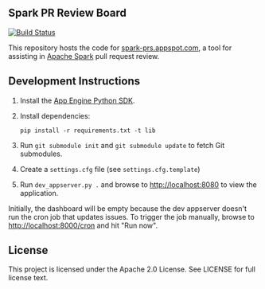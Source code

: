 ## Spark PR Review Board

[![Build Status](https://travis-ci.org/databricks/spark-pr-dashboard.svg?branch=master)](https://travis-ci.org/databricks/spark-pr-dashboard)

This repository hosts the code for [spark-prs.appspot.com](http://spark-prs.appspot.com), a tool for assisting in [Apache Spark](https://github.com/apache/spark/) pull request review.

## Development Instructions

1. Install the [App Engine Python SDK](https://developers.google.com/appengine/downloads).
2. Install dependencies:

   ```
   pip install -r requirements.txt -t lib
   ```
3. Run `git submodule init` and `git submodule update` to fetch Git submodules.
4. Create a `settings.cfg` file (see `settings.cfg.template`)
5. Run `dev_appserver.py .` and browse to [http://localhost:8080](http://localhost:8080) to view the application.

Initially, the dashboard will be empty because the dev appserver doesn't run the cron job that updates issues. To trigger the job manually, browse to [http://localhost:8000/cron](http://localhost:8000/cron) and hit "Run now".

## License

This project is licensed under the Apache 2.0 License. See LICENSE for full license text.
